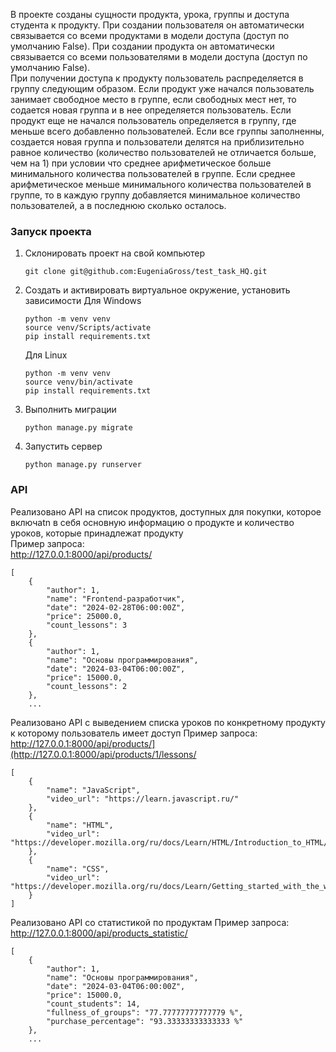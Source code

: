 В проекте созданы сущности продукта, урока, группы и доступа студента к продукту. При создании пользователя он автоматически связывается со всеми продуктами в модели доступа (доступ по умолчанию False). При создании продукта он автоматически связывается со всеми пользователями в модели доступа (доступ по умолчанию False).<br>
При получении доступа к продукту пользователь распределяется в группу следующим образом. Если продукт уже начался пользователь занимает свободное место в группе, если свободных мест нет, то содается новая группа и в нее определяется пользователь. Если продукт еще не начался пользователь определяется в группу, где меньше всего добавленно пользователей. Если все группы заполненны, создается новая группа и пользователи делятся на приблизительно равное количество (количество пользователей не отличается больше, чем на 1) при условии что среднее арифметическое больше минимального количества пользователей в группе. Если среднее арифметическое меньше минимального количества пользователей в группе, то в каждую группу добавляется минимальное количество пользователей, а в последнюю сколько осталось.<br>
### Запуск проекта
1. Склонировать проект на свой компьютер
   ```
   git clone git@github.com:EugeniaGross/test_task_HQ.git
   ```
2. Создать и активировать виртуальное окружение, установить зависимости
   Для Windows
   ```
   python -m venv venv
   source venv/Scripts/activate
   pip install requirements.txt
   ```
   Для Linux
   ```
   python -m venv venv
   source venv/bin/activate
   pip install requirements.txt
   ```
3. Выполнить миграции
   ```
   python manage.py migrate
   ```
4. Запустить сервер
   ```
   python manage.py runserver
   ```
### API
Реализовано API на список продуктов, доступных для покупки, которое включаtn в себя основную информацию о продукте и количество уроков, которые принадлежат продукту<br>
Пример запроса:<br>
http://127.0.0.1:8000/api/products/
```
[
    {
        "author": 1,
        "name": "Frontend-разработчик",
        "date": "2024-02-28T06:00:00Z",
        "price": 25000.0,
        "count_lessons": 3
    },
    {
        "author": 1,
        "name": "Основы программирования",
        "date": "2024-03-04T06:00:00Z",
        "price": 15000.0,
        "count_lessons": 2
    },
    ...
```
Реализовано API с выведением списка уроков по конкретному продукту к которому пользователь имеет доступ
Пример запроса:<br>
http://127.0.0.1:8000/api/products/](http://127.0.0.1:8000/api/products/1/lessons/
```
[
    {
        "name": "JavaScript",
        "video_url": "https://learn.javascript.ru/"
    },
    {
        "name": "HTML",
        "video_url": "https://developer.mozilla.org/ru/docs/Learn/HTML/Introduction_to_HTML/Getting_started"
    },
    {
        "name": "CSS",
        "video_url": "https://developer.mozilla.org/ru/docs/Learn/Getting_started_with_the_web/CSS_basics"
    }
]
```
Реализовано API со статистикой по продуктам
Пример запроса:<br>
http://127.0.0.1:8000/api/products_statistic/
```
[
    {
        "author": 1,
        "name": "Основы программирования",
        "date": "2024-03-04T06:00:00Z",
        "price": 15000.0,
        "count_students": 14,
        "fullness_of_groups": "77.77777777777779 %",
        "purchase_percentage": "93.33333333333333 %"
    },
    ...
```
